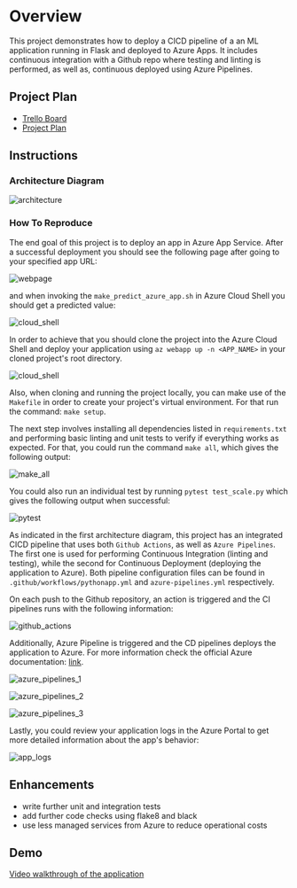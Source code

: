 # Overview

This project demonstrates how to deploy a CICD pipeline of a an ML application running in Flask and deployed to Azure Apps. It includes continuous integration with a Github repo where testing and linting is performed, as well as, continuous deployed using Azure Pipelines.

## Project Plan

* [Trello Board](https://trello.com/b/rVxX1sFy/udacity-cicd-project)
* [Project Plan](https://docs.google.com/spreadsheets/d/1gvJu9XE6scDEOVSmdXY8m4HpFsSAvWFCr14_eqi43Uo/edit?usp=sharing)

## Instructions

### Architecture Diagram

![architecture](./diagrams/architecture.png)

### How To Reproduce

The end goal of this project is to deploy an app in Azure App Service. After a successful deployment you should see the following page after going to your specified app URL:

![webpage](./screenshots/readme/screenshot_1_app_webpage.png)


and when invoking the `make_predict_azure_app.sh` in Azure Cloud Shell you should get a predicted value:

![cloud_shell](./screenshots/readme/screenshot_2_cloud_shell_prediction.png)


In order to achieve that you should clone the project into the Azure Cloud Shell and deploy your application using `az webapp up -n <APP_NAME>` in your cloned project's root directory.

![cloud_shell](./screenshots/readme/screenshot_3_cloud_shell_deploy.png)


Also, when cloning and running the project locally, you can make use of the `Makefile` in order to create your project's virtual environment. For that run the command: `make setup`.

The next step involves installing all dependencies listed in `requirements.txt` and performing basic linting and unit tests to verify if everything works as expected. For that, you could run the command `make all`, which gives the following output:

![make_all](./screenshots/readme/screenshot_4_make_all.png)


You could also run an individual test by running `pytest test_scale.py` which gives the following output when successful:

![pytest](./screenshots/readme/screenshot_5_pytest.png)


As indicated in the first architecture diagram, this project has an integrated CICD pipeline that uses both `Github Actions`, as well as `Azure Pipelines`. The first one is used for performing Continuous Integration (linting and testing), while the second for Continuous Deployment (deploying the application to Azure). Both pipeline configuration files can be found in `.github/workflows/pythonapp.yml` and `azure-pipelines.yml` respectively.

On each push to the Github repository, an action is triggered and the CI pipelines runs with the following information: 

![github_actions](./screenshots/readme/screenshot_6_github_actions.png)


Additionally, Azure Pipeline is triggered and the CD pipelines deploys the application to Azure. For more information check the official Azure documentation: [link](https://docs.microsoft.com/en-us/azure/devops/pipelines/ecosystems/python-webapp?view=azure-devops).

![azure_pipelines_1](./screenshots/readme/screenshot_7_azure_pipelines_1.png)


![azure_pipelines_2](./screenshots/readme/screenshot_8_azure_pipelines_2.png)


![azure_pipelines_3](./screenshots/readme/screenshot_9_azure_pipelines_3.png)

Lastly, you could review your application logs in the Azure Portal to get more detailed information about the app's behavior:

![app_logs](./screenshots/readme/screenshot_10_azure_app_logs.png)

## Enhancements

* write further unit and integration tests
* add further code checks using flake8 and black
* use less managed services from Azure to reduce operational costs

## Demo 

[Video walkthrough of the application]()


